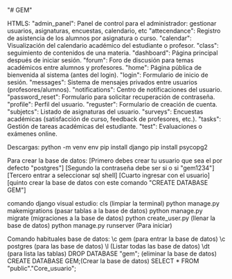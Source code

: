 "# GEM" 

HTMLS:
"admin_panel": Panel de control para el administrador: gestionar usuarios, asignaturas, encuestas, calendario, etc
"attecendance": Registro de asistencia de los alumnos por asignatura o curso.
"calendar": Visualización del calendario académico del estudiante o profesor.
"class": seguimiento de contenidos de una materia.
"dashboard": Página principal después de iniciar sesión.
"forum": Foro de discusión para temas académicos entre alumnos y profesores.
"home": Página pública de bienvenida al sistema (antes del login).
"login": Formulario de inicio de sesión.
"messages": Sistema de mensajes privados entre usuarios (profesores/alumnos).
"notifications": Centro de notificaciones del usuario.
"password_reset": Formulario para solicitar recuperación de contraseña.
"profile": Perfil del usuario.
"reguster": Formulario de creación de cuenta.
"subjetcs": Listado de asignaturas del usuario.
"surveys": Encuestas académicas (satisfacción de curso, feedback de profesores, etc.).
"tasks": Gestión de tareas académicas del estudiante.
"test": Evaluaciones o exámenes online.


Descargas: 
python -m venv env
pip install django
pip install psycopg2

Para crear la base de datos:
[Primero debes crear tu usuario que sea el por defecto "postgres"]
[Segundo la contraseña debe ser si o si "gem1234"]
[Tercero entrar a seleccionar sql shell]
[Cuarto ingresar con el usuario]
[quinto crear la base de datos con este comando "CREATE DATABASE GEM"]

comando django visual estudio:
cls (limpiar la terminal)
python manage.py makemigrations (pasar tablas a la base de datos)
python manage.py migrate (migraciones a la base de datos)
python create_user.py (llenar la base de datos)
python manage.py runserver (Para iniciar)

Comando habituales base de datos:
\c gem (para entrar la base de datos)
\c postgres (para las base de datos)
\l (Listar todas las base de datos)
\dt (para lista las tablas)
DROP DATABASE "gem"; (eliminar la base de datos)
CREATE DATABASE GEM;(Crear la base de datos)
SELECT * FROM "public"."Core_usuario";